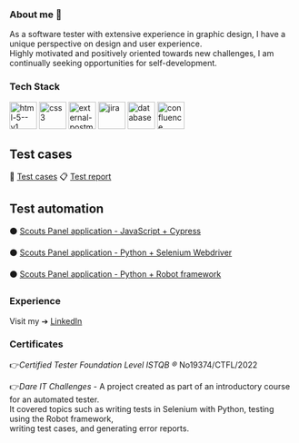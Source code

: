 ### About me 👋
As a software tester with extensive experience in graphic design, I have a unique perspective on design and user experience. <br> Highly motivated and positively oriented towards new challenges, I am continually seeking opportunities for self-development.
### Tech Stack

<img width="48" height="48" src="https://img.icons8.com/color/48/html-5--v1.png" alt="html-5--v1"/> <img width="48" height="48" src="https://img.icons8.com/color/48/css3.png" alt="css3"/> <img width="48" height="48" src="https://img.icons8.com/external-tal-revivo-shadow-tal-revivo/48/external-postman-is-the-only-complete-api-development-environment-logo-shadow-tal-revivo.png" alt="external-postman-is-the-only-complete-api-development-environment-logo-shadow-tal-revivo"/> <img width="48" height="48" src="https://img.icons8.com/color/48/jira.png" alt="jira"/> <img width="48" height="48" src="https://img.icons8.com/fluency/48/database.png" alt="database"/> <img width="48" height="48" src="https://img.icons8.com/fluency/48/confluence.png" alt="confluence"/> 



## Test cases
📄 [Test cases](https://docs.google.com/spreadsheets/d/1Iq_F6hXlA2tKq5HCmH7s8vUKN8b5IEJKKBOOaXk8rQQ/edit?usp=sharing)
📋 [Test report](https://github.com/izabelagorz/MyCypressProject/blob/17387692fac03c8c2b9de6eff559e9a50829cb6a/mochawesome-report/mochawesome.html)

## Test automation
 ⚫️  [Scouts Panel application - JavaScript + Cypress](https://github.com/izabelagorz/MyCypressProject.git)<br>
 
 ⚫️  [Scouts Panel application - Python + Selenium Webdriver](https://github.com/izabelagorz/test_automation_challenge_portfolio_Izabela.git) <br>
 
 ⚫️  [Scouts Panel application - Python + Robot framework](https://github.com/izabelagorz/panelscout_robotframework.git)<br>
 
### Experience

Visit my ➔ [LinkedIn](https://www.linkedin.com/in/izabelagorz/)

### Certificates

👉*Certified Tester Foundation Level ISTQB ®* No19374/CTFL/2022

👉*Dare IT Challenges* - A project created as part of an introductory course for an automated tester.<br> 
  It covered topics such as writing tests in Selenium with Python, testing using the Robot framework, <br>
writing test cases, and generating error reports.<br>

<!--
**izabelagorz/izabelagorz** is a ✨ _special_ ✨ repository because its `README.md` (this file) appears on your GitHub profile.

Here are some ideas to get you started:

- 🔭 I’m currently working on ...
- 🌱 I’m currently learning ...
- 👯 I’m looking to collaborate on ...
- 🤔 I’m looking for help with ...
- 💬 Ask me about ...
- 📫 How to reach me: ...
- 😄 Pronouns: ...
- ⚡ Fun fact: ...
-->
